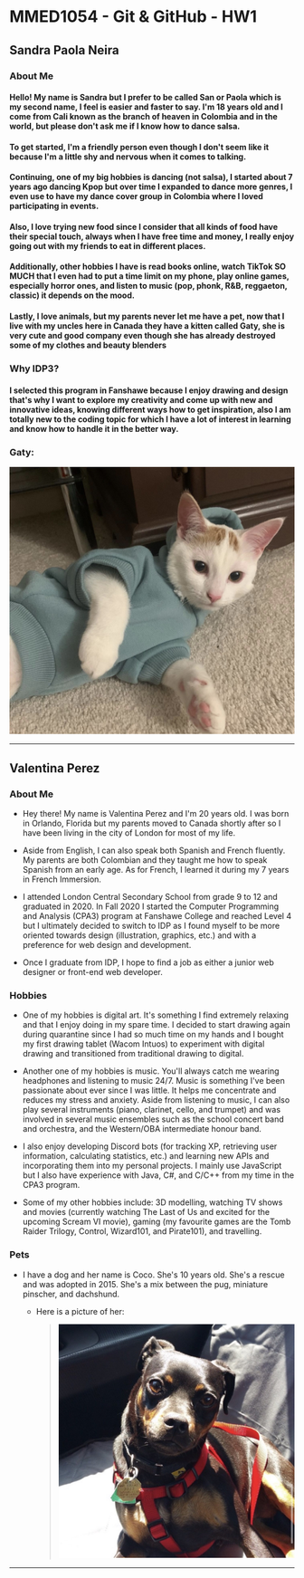 # **MMED1054 - Git & GitHub - HW1**

[Team Member #1]: #
## **Sandra Paola Neira**

### **About Me**

#### Hello! My name is Sandra but I prefer to be called San or Paola which is my second name, I feel is easier and faster to say. I'm 18 years old and I come from Cali known as the branch of heaven in Colombia and in the world, but please don't ask me if I know how to dance salsa.

#### To get started, I'm a friendly person even though I don't seem like it because I'm a little shy and nervous when it comes to talking.

####  Continuing, one of my big hobbies is dancing (not salsa), I started about 7 years ago dancing Kpop but over time I expanded to dance more genres, I even use to have my dance cover group in Colombia where I loved participating in events.

#### Also, I love trying new food since I consider that all kinds of food have their special touch, always when I have free time and money, I really enjoy going out with my friends to eat in different places.

#### Additionally, other hobbies I have is read books online, watch TikTok SO MUCH that I even had to put a time limit on my phone, play online games, especially horror ones, and listen to music (pop, phonk, R&B, reggaeton, classic) it depends on the mood.

#### Lastly, I love animals, but my parents never let me have a pet, now that I live with my uncles here in Canada they have a kitten called Gaty, she is very cute and good company even though she has already destroyed some of my clothes and beauty blenders

### **Why IDP3?**

#### I selected this program in Fanshawe because I enjoy drawing and design that's why I want to explore my creativity and come up with new and innovative ideas, knowing different ways how to get inspiration, also I am totally new to the coding topic for which I have a lot of interest in learning and know how to handle it in the better way.

### **Gaty:**

![Gaty photo](img/Gaty.jpg)

---

[Team Member #2]: #
## **Valentina Perez**

### **About Me**

* Hey there! My name is Valentina Perez and I'm 20 years old. I was born in Orlando, Florida but my parents moved to Canada shortly after so I have been living in the city of London for most of my life.

* Aside from English, I can also speak both Spanish and French fluently. My parents are both Colombian and they taught me how to speak Spanish from an early age. As for French, I learned it during my 7 years in French Immersion.

* I attended London Central Secondary School from grade 9 to 12 and graduated in 2020. In Fall 2020 I started the Computer Programming and Analysis (CPA3) program at Fanshawe College and reached Level 4 but I ultimately decided to switch to IDP as I found myself to be more oriented towards design (illustration, graphics, etc.) and with a preference for web design and development.

* Once I graduate from IDP, I hope to find a job as either a junior web designer or front-end web developer.

### **Hobbies**

* One of my hobbies is digital art. It's something I find extremely relaxing and that I enjoy doing in my spare time. I decided to start drawing again during quarantine since I had so much time on my hands and I bought my first drawing tablet (Wacom Intuos) to experiment with digital drawing and transitioned from traditional drawing to digital.

* Another one of my hobbies is music. You'll always catch me wearing headphones and listening to music 24/7. Music is something I've been passionate about ever since I was little. It helps me concentrate and reduces my stress and anxiety. Aside from listening to music, I can also play several instruments (piano, clarinet, cello, and trumpet) and was involved in several music ensembles such as the school concert band and orchestra, and the Western/OBA intermediate honour band.

* I also enjoy developing Discord bots (for tracking XP, retrieving user information, calculating statistics, etc.) and learning new APIs and incorporating them into my personal projects. I mainly use JavaScript but I also have experience with Java, C#, and C/C++ from my time in the CPA3 program.

* Some of my other hobbies include: 3D modelling, watching TV shows and movies (currently watching The Last of Us and excited for the upcoming Scream VI movie), gaming (my favourite games are the Tomb Raider Trilogy, Control, Wizard101, and Pirate101), and travelling.

### **Pets**
* I have a dog and her name is Coco. She's 10 years old. She's a rescue and was adopted in 2015. She's a mix between the pug, miniature pinscher, and dachshund.
    * Here is a picture of her:

        > ![My dog, Coco](img/Coco.jpg)

---